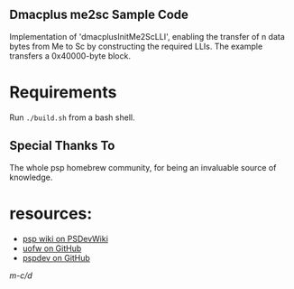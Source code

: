 ## Dmacplus me2sc Sample Code

Implementation of 'dmacplusInitMe2ScLLI', enabling the transfer of n data bytes from Me to Sc by constructing the required LLIs. The example transfers a 0x40000-byte block.

# Requirements
Run `./build.sh` from a bash shell.

## Special Thanks To
The whole psp homebrew community, for being an invaluable source of knowledge.

# resources:
- [psp wiki on PSDevWiki](https://www.psdevwiki.com/psp/)
- [uofw on GitHub](https://github.com/uofw/uofw)
- [pspdev on GitHub](https://github.com/pspdev)

*m-c/d*

